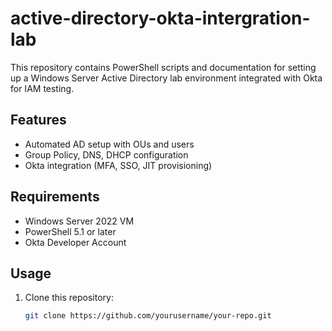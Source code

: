 # active-directory-okta-intergration-lab
This repository contains PowerShell scripts and documentation for setting up a Windows Server Active Directory lab environment integrated with Okta for IAM testing.

## Features
- Automated AD setup with OUs and users
- Group Policy, DNS, DHCP configuration
- Okta integration (MFA, SSO, JIT provisioning)

## Requirements
- Windows Server 2022 VM
- PowerShell 5.1 or later
- Okta Developer Account

## Usage
1. Clone this repository:
   ```bash
   git clone https://github.com/yourusername/your-repo.git
